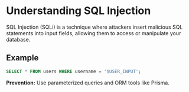 # Understanding SQL Injection

SQL Injection (SQLi) is a technique where attackers insert malicious SQL statements into input fields, allowing them to access or manipulate your database.

## Example
```sql
SELECT * FROM users WHERE username = '$USER_INPUT';
```

**Prevention:** Use parameterized queries and ORM tools like Prisma.
